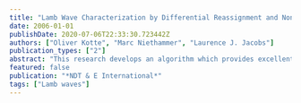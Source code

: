 ```yaml
---
title: "Lamb Wave Characterization by Differential Reassignment and Nonlinear Anisotropic Diffusion"
date: 2006-01-01
publishDate: 2020-07-06T22:33:30.723442Z
authors: ["Oliver Kotte", "Marc Niethammer", "Laurence J. Jacobs"]
publication_types: ["2"]
abstract: "This research develops an algorithm which provides excellent localization of Lamb wave dispersion curves while eliminating spurious components. This result is achieved by combining a differential reassignment procedure with non-linear anisotropic diffusion. This study examines the reassignment and diffusion components individually, before developing a combined algorithm. This combined algorithm is then applied to experimentally measured Lamb waves to develop an image of the dispersion curves of a plate with excellent clarity and definition. These dispersion curves are then used to increase the accuracy of a previously developed procedure to locate a notch."
featured: false
publication: "*NDT & E International*"
tags: ["Lamb waves"]
---
```


